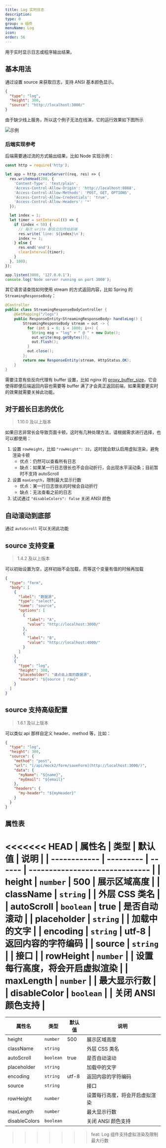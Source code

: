 ```yaml
---
title: Log 实时日志
description:
type: 0
group: ⚙ 组件
menuName: Log
icon:
order: 56
---
```


用于实时显示日志或程序输出结果。

## 基本用法

通过设置 source 来获取日志，支持 ANSI 基本颜色显示。

```json
{
  "type": "log",
  "height": 300,
  "source": "http://localhost:3000/"
}
```

由于缺少线上服务，所以这个例子无法在线演，它的运行效果如下图所示

![示例](https://suda.cdn.bcebos.com/images%2Famis%2Flog.gif)

### 后端实现参考

后端需要通过流的方式输出结果，比如 Node 实现示例：

```javascript
const http = require('http');

let app = http.createServer((req, res) => {
  res.writeHead(200, {
    'Content-Type': 'text/plain',
    'Access-Control-Allow-Origin': 'http://localhost:8888',
    'Access-Control-Allow-Methods': 'POST, GET, OPTIONS',
    'Access-Control-Allow-Credentials': 'true',
    'Access-Control-Allow-Headers': '*'
  });

  let index = 1;
  let timer = setInterval(() => {
    if (index < 50) {
      // 每次 write 都会立刻传给前端
      res.write(`line: ${index}\n`);
      index += 1;
    } else {
      res.end('end');
      clearInterval(timer);
    }
  }, 100);
});

app.listen(3000, '127.0.0.1');
console.log('Node server running on port 3000');
```

其它语言请查找如何使用 stream 的方式返回内容，比如 Spring 的 `StreamingResponseBody`：

```java
@Controller
public class StreamingResponseBodyController {
    @GetMapping("/logs")
    public ResponseEntity<StreamingResponseBody> handleLog() {
        StreamingResponseBody stream = out -> {
          for (int i = 0; i < 1000; i++) {
            String msg = "log" + " @ " + new Date();
            out.write(msg.getBytes());
            out.flush();
          }
          out.close();
        };
        return new ResponseEntity(stream, HttpStatus.OK);
    }
}
```

需要注意有些反向代理有 buffer 设置，比如 nginx 的 [proxy_buffer_size](https://nginx.org/en/docs/http/ngx_http_proxy_module.html#proxy_buffer_size)，它会使得即便后端返回内容也需要等 buffer 满了才会真正返回前端，如果需要更实时的效果就需要关掉此功能。

## 对于超长日志的优化

> 1.10.0 及以上版本

如果日志非常长会导致页面卡顿，这时有几种处理方法，请根据需求进行选择，也可以都使用：

1. 设置 `rowHeight`，比如 `"rowHeight": 22`，这时就会默认启用虚拟渲染，避免渲染卡顿
   - 优点：仍然可以查看所有日志
   - 缺点：如果某一行日志很长也不会自动折行，会出现水平滚动条；目前暂时不支持 autoScroll
2. 设置 `maxLength`，限制最大显示行数
   - 优点：某一行日志很长的时候会自动折行
   - 缺点：无法查看之前的日志
3. 试试通过 `"disableColors": false` 关闭 ANSI 颜色

## 自动滚动到底部

通过 `autoScroll` 可以关闭此功能

## source 支持变量

> 1.4.2 及以上版本

可以初始设置为空，这样初始不会加载，而等这个变量有值的时候再加载

```json
{
  "type": "form",
  "body": [
    {
      "label": "数据源",
      "type": "select",
      "name": "source",
      "options": [
        {
          "label": "A",
          "value": "http://localhost:3000/"
        },
        {
          "label": "B",
          "value": "http://localhost:4000/"
        }
      ]
    },
    {
      "type": "log",
      "height": 300,
      "placeholder": "请点击上面的数据源",
      "source": "${source | raw}"
    }
  ]
}
```

## source 支持高级配置

> 1.6.1 及以上版本

可以类似 api 那样自定义 header、method 等，比如：

```json
{
  "type": "log",
  "height": 300,
  "source": {
    "method": "post",
    "url": "[/api/mock2/form/saveForm](http://localhost:3000/)",
    "data": {
      "myName": "${name}",
      "myEmail": "${email}"
    },
    "headers": {
      "my-header": "${myHeader}"
    }
  }
}
```

## 属性表

<<<<<<< HEAD
| 属性名       | 类型      | 默认值 | 说明                           |
| ------------ | --------- | ------ | ------------------------------ |
| height       | `number`  | 500    | 展示区域高度                   |
| className    | `string`  |        | 外层 CSS 类名                  |
| autoScroll   | `boolean` | true   | 是否自动滚动                   |
| placeholder  | `string`  |        | 加载中的文字                   |
| encoding     | `string`  | utf-8  | 返回内容的字符编码             |
| source       | `string`  |        | 接口                           |
| rowHeight    | `number`  |        | 设置每行高度，将会开启虚拟渲染 |
| maxLength    | `number`  |        | 最大显示行数                   |
| disableColor | `boolean` |        | 关闭 ANSI 颜色支持             |
=======
| 属性名        | 类型      | 默认值 | 说明                           |
| ------------- | --------- | ------ | ------------------------------ |
| height        | `number`  | 500    | 展示区域高度                   |
| className     | `string`  |        | 外层 CSS 类名                  |
| autoScroll    | `boolean` | true   | 是否自动滚动                   |
| placeholder   | `string`  |        | 加载中的文字                   |
| encoding      | `string`  | utf-8  | 返回内容的字符编码             |
| source        | `string`  |        | 接口                           |
| rowHeight     | `number`  |        | 设置每行高度，将会开启虚拟渲染 |
| maxLength     | `number`  |        | 最大显示行数                   |
| disableColors | `boolean` |        | 关闭 ANSI 颜色支持             |
>>>>>>> feat: Log 组件支持虚拟渲染及限制最大行数
